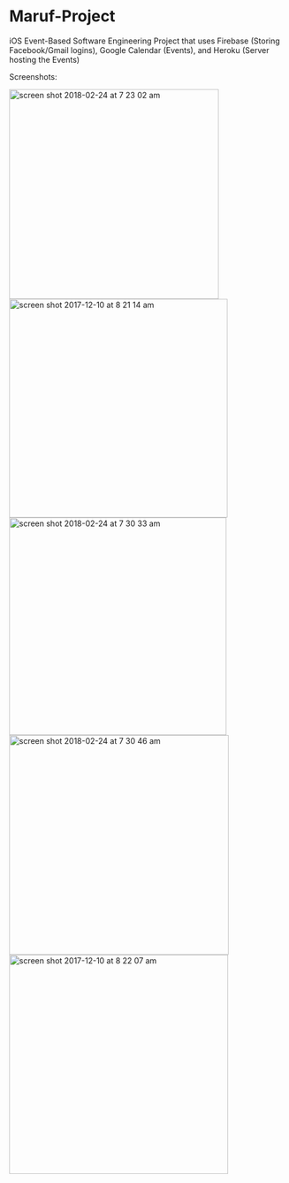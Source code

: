 # Maruf-Project
iOS Event-Based Software Engineering Project that uses Firebase (Storing Facebook/Gmail logins), Google Calendar (Events), and Heroku (Server hosting the Events)

Screenshots:

<img width="379" alt="screen shot 2018-02-24 at 7 23 02 am" src="https://user-images.githubusercontent.com/20143504/36630911-fd095284-1933-11e8-8470-fc47d61d0434.png">

<img width="395" alt="screen shot 2017-12-10 at 8 21 14 am" src="https://user-images.githubusercontent.com/20143504/33805859-c789e1a4-dd84-11e7-9136-7c5c30094163.png">

<img width="393" alt="screen shot 2018-02-24 at 7 30 33 am" src="https://user-images.githubusercontent.com/20143504/36630941-cdfb591e-1934-11e8-8726-702e9ffc42bc.png">

<img width="397" alt="screen shot 2018-02-24 at 7 30 46 am" src="https://user-images.githubusercontent.com/20143504/36630948-ebe8e342-1934-11e8-8d56-f0c2526661bc.png">

<img width="396" alt="screen shot 2017-12-10 at 8 22 07 am" src="https://user-images.githubusercontent.com/20143504/33805865-d2deb7f0-dd84-11e7-9a25-ace1f8a5a79f.png">

